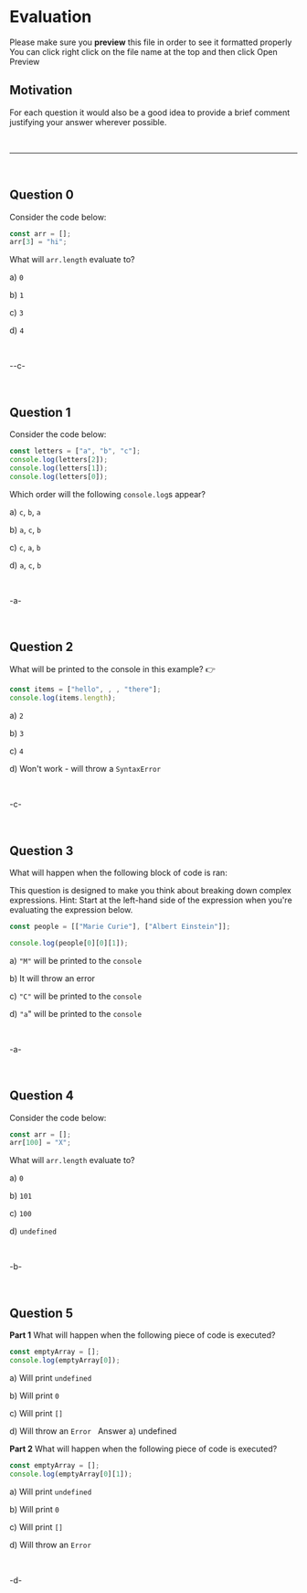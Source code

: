 # Evaluation

Please make sure you **preview** this file in order to see it formatted properly
You can click right click on the file name at the top and then click Open Preview

## Motivation

For each question it would also be a good idea to provide a brief comment justifying your answer wherever possible.

&nbsp;

---

&nbsp;

## Question 0

Consider the code below:

```js
const arr = [];
arr[3] = "hi";
```

What will `arr.length` evaluate to?

a) `0`
&nbsp;

b) `1`
&nbsp;

c) `3`
&nbsp;

d) `4`

&nbsp;

--c-

&nbsp;

## Question 1

Consider the code below:

```js
const letters = ["a", "b", "c"];
console.log(letters[2]);
console.log(letters[1]);
console.log(letters[0]);
```

Which order will the following `console.log`s appear?

a) `c`, `b`, `a`
&nbsp;

b) `a`, `c`, `b`
&nbsp;

c) `c`, `a`, `b`
&nbsp;

d) `a`, `c`, `b`

&nbsp;

-a-

&nbsp;

## Question 2

What will be printed to the console in this example? 👉

```js
const items = ["hello", , , "there"];
console.log(items.length);
```

a) `2`
&nbsp;

b) `3`
&nbsp;

c) `4`
&nbsp;

d) Won't work - will throw a `SyntaxError`

&nbsp;

-c-

&nbsp;

## Question 3

What will happen when the following block of code is ran:

This question is designed to make you think about breaking down complex expressions.
Hint: Start at the left-hand side of the expression when you're evaluating the expression below.

```js
const people = [["Marie Curie"], ["Albert Einstein"]];

console.log(people[0][0][1]);
```

a) `"M"` will be printed to the `console`
&nbsp;

b) It will throw an error
&nbsp;

c) `"C"` will be printed to the `console`
&nbsp;

d) `"a`" will be printed to the `console`

&nbsp;

-a-

&nbsp;

## Question 4

Consider the code below:

```js
const arr = [];
arr[100] = "X";
```

What will `arr.length` evaluate to?

a) `0`
&nbsp;

b) `101`
&nbsp;

c) `100`
&nbsp;

d) `undefined`

&nbsp;

-b-

&nbsp;

## Question 5

**Part 1** What will happen when the following piece of code is executed?

```js
const emptyArray = [];
console.log(emptyArray[0]);
```

a) Will print `undefined`
&nbsp;

b) Will print `0`
&nbsp;

c) Will print `[]`
&nbsp;

d) Will throw an `Error`
&nbsp;
Answer a) undefined
&nbsp;

**Part 2** What will happen when the following piece of code is executed?

```js
const emptyArray = [];
console.log(emptyArray[0][1]);
```

a) Will print `undefined`
&nbsp;

b) Will print `0`
&nbsp;

c) Will print `[]`
&nbsp;

d) Will throw an `Error`

&nbsp;

-d-
